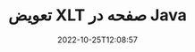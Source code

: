 ---
############################# Static ############################
layout: "auto-gen-merger"
date: 2022-10-25T12:08:57
draft: false
otherformats: ott pdf pps ppsx ppt pptx rtf tex vdx vsdm vsdx vssm vssx vstm vstx vsx

############################# Head ############################
head_title: "مبادله و مبادله XLT صفحات در Java"
head_description: "با استفاده از API ادغام اسناد، موقعیت‌های دو صفحه را در یک فایل XLT در Java مبادله و مبادله کنید."

############################# Header ############################
title: "تعویض XLT صفحه در Java"
description: "صفحات XLT را با چند خط کد Java تعویض کنید."
bg_image: "https://cms.admin.containerize.com/templates/aspose/App_Themes/V3/images/bg/header1.png"
bg_overlay: false
button:
    enable: true
    icon: "fas fa-arrow-down"
    label: "دانلود آزمایشی رایگان"
    link: "https://downloads.groupdocs.com/merger/java"

############################# SubMenu ############################
submenu:
    enable: true

    left:
        img_alt: "GroupDocs.Merger for Java"
        image: "https://cms.admin.containerize.com/templates/groupdocs/images/product-logos/90x90-noborder/groupdocs-merger-java.png"
        product: "GroupDocs.Merger"
        platform: "Java"

    middle:
        button:

            # button loop
            - link: "https://apireference.groupdocs.com/merger/java"
              text: "مرجع API"

            # button loop
            - link: "https://github.com/groupdocs-merger"
              text: "نمونه های کد"

            # button loop
            - link: "https://products.groupdocs.app/merger/family"
              text: "دموهای زنده"

            # button loop
            - link: "https://purchase.groupdocs.com/pricing/merger/java"
              text: "قیمت گذاری"

    right:
        link_download: "https://downloads.groupdocs.com/merger"
        link_learn: "https://docs.groupdocs.com/merger/java"
        link_buy: "https://purchase.groupdocs.com"

############################# About ############################
about:
    enable: true
    title: "درباره GroupDocs.Merger for Java API"
    content: |
        [GroupDocs.Merger for Java](/fa/merger/java/) یک راه حل ساده برای ادغام و تقسیم ایمن بین طیف گسترده ای از قالب های سند از جمله PDF، Microsoft Office (Word، Excel، PowerPoint) ارائه می دهد. ، OneNote)، OpenDocument، HTML، تصاویر و بسیاری دیگر در برنامه های Java. با افزودن تنها چند خط کد، چندین عملیات سند مانند جابجایی، حذف، چرخش، تعویض، استخراج یا تغییر جهت صفحات درون اسناد را انجام دهید. API ادغام اسناد همچنین از پیش نمایش صفحات سند به عنوان تصویر برای تجزیه و تحلیل ساختار سند، قالب بندی و محتوای صفحه پشتیبانی می کند.
        
        GroupDocs.Merger API یک انتخاب مناسب برای راه حل های شرکتی است که به ویژگی های تعویض صفحه فایل نیاز دارد. این APIها در تمام سیستم عامل ها و پلتفرم های اصلی از جمله J2SE 7.0 (1.7), J2SE 8.0 (1.8), Java 10 به خوبی پشتیبانی می شوند.

############################# Steps ############################
steps:
    enable: true
    title_left: "تعویض XLT صفحات فایل در Java"
    content_left: |
        [GroupDocs.Merger for Java](/fa/merger/java/) با اجرای چند مرحله آسان، تعویض صفحات را در فایل XLT برای توسعه دهندگان Java آسان می‌کند. .
        
        * *SwapOptions** را راه اندازی کنید تا شماره صفحه را برای تبادل مشخص کنید.
        * نمونه جدیدی از **Merger** ایجاد کنید و مسیر سند منبع را به عنوان پارامتر سازنده عبور دهید.
        * **swapPages** را فراخوانی کنید و شیء **SwapOptions** را پاس کنید.
        * *save** را فراخوانی کنید و مسیر فایل را برای ذخیره سند حاصل مشخص کنید.

    title_right: "سیستم مورد نیاز"
    content_right: |
        APIهای GroupDocs.Merger for Java در همه سیستم عامل ها و سیستم عامل های اصلی پشتیبانی می شوند. لطفا قبل از اجرای کد زیر، از نصب پیش نیازهای زیر بر روی سیستم خود اطمینان حاصل کنید.

        * سیستم عامل: مایکروسافت ویندوز، لینوکس، MacOS
        * محیط های توسعه: NetBeans, IntelliJ IDEA, Eclipse
        * چارچوب ها: J2SE 7.0 (1.7), J2SE 8.0 (1.8), Java 10
        * آخرین نسخه GroupDocs.Merger for Java را از [Maven](https://repository.groupdocs.com/webapp/#/artifacts/browse/tree/General/repo/com/groupdocs/groupdocs-merger) دانلود کنید
         
    code: |
     {{% merger/additional-styles %}}
     {{< merger/code-merger title="نحوه تعویض صفحات فایل XLT با استفاده از کد نمونه Java">}}

        ```java    
        // صفحات فایل XLT را با استفاده از GroupDocs.Merger API تعویض کنید
        int pageNumber1 = 6;
        int pageNumber2 = 1;

        // کلاس SwapOptions را راه اندازی کنید تا شماره صفحه را برای تعویض مشخص کنید
        SwapOptions swapOptions = new SwapOptions(pageNumber2, pageNumber1);

        // ادغام فوری با سند ورودی XLT
        Merger merger = new Merger("input.xlt");

        // متد SwapPages را فراخوانی کنید و شی SwapOptions را به آن ارسال کنید
        merger.swapPages(swapOptions);
    
        // روش Save را فراخوانی کنید و مسیر فایل مورد نظر را برای ذخیره سند خروجی عبور دهید
        merger.save("output.xlt");
        ```
     {{< /merger/code-merger >}}

############################# Demos ############################
demos:
    enable: true
    title: "نسخه‌های نمایشی زنده - صفحات فایل XLT را به صورت آنلاین تعویض کنید"
    content: |
       اکنون با مراجعه به وب سایت [GroupDocs.Merger Live Demos](https://products.groupdocs.app/splitter/swap-pages/xlt) صفحات فایل XLT را تعویض کنید.
       نسخه ی نمایشی زنده دارای مزایای زیر است.
        
############################# About Formats ############################
about_formats:
    enable: true

############################# More Formats ############################
more_formats:
    enable: true
    title: "صفحات دیگر فرمت های فایل را تعویض کنید"
    content: |
        اسناد Java ادغام و تقسیم API برای قالب‌های فایل و تصاویر. برخی از فرمت های فایل محبوب را همانطور که در زیر ذکر شده است تعویض کنید.

############################# Back to top ###############################
back_to_top:
    enable: true
---